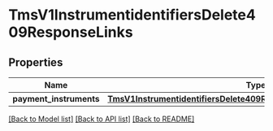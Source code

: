 # TmsV1InstrumentidentifiersDelete409ResponseLinks

## Properties
Name | Type | Description | Notes
------------ | ------------- | ------------- | -------------
**payment_instruments** | [**TmsV1InstrumentidentifiersDelete409ResponseLinksPaymentInstruments**](TmsV1InstrumentidentifiersDelete409ResponseLinksPaymentInstruments.md) |  | [optional] 

[[Back to Model list]](../README.md#documentation-for-models) [[Back to API list]](../README.md#documentation-for-api-endpoints) [[Back to README]](../README.md)


